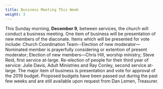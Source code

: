 ```yaml
---
title: Business Meeting This Week
weight: 3
---
```


This Sunday morning, **December 9**, between services, the church will conduct a business meeting.  One item of business will be presentation of new members of the diaconate. Items which will be presented for vote include:  Church Coordination Team--Election of new moderator—Nominated member is prayerfully considering or extention of present moderator; Election of new members—Chris Hill, worship ministry; Steve Reid, first service at-large.  Re-election of people for their third year of service:  Julie Davis, Adult Ministries and Ray Conley, second service at-large.  The major item of business is presentation and vote for approval of the 2019 budget.  Proposed budgets have been passed out during the past few weeks and are still available upon request from Dan Lemen, Treasurer.